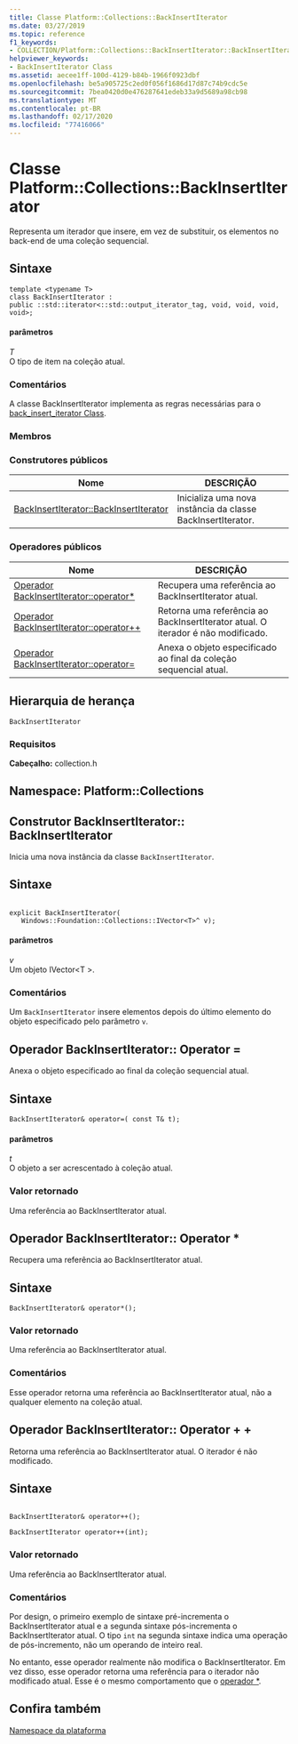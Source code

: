 ```yaml
---
title: Classe Platform::Collections::BackInsertIterator
ms.date: 03/27/2019
ms.topic: reference
f1_keywords:
- COLLECTION/Platform::Collections::BackInsertIterator::BackInsertIterator
helpviewer_keywords:
- BackInsertIterator Class
ms.assetid: aecee1ff-100d-4129-b84b-1966f0923dbf
ms.openlocfilehash: be5a905725c2ed0f056f1686d17d87c74b9cdc5e
ms.sourcegitcommit: 7bea0420d0e476287641edeb33a9d5689a98cb98
ms.translationtype: MT
ms.contentlocale: pt-BR
ms.lasthandoff: 02/17/2020
ms.locfileid: "77416066"
---
```

# <a name="platformcollectionsbackinsertiterator-class"></a>Classe Platform::Collections::BackInsertIterator

Representa um iterador que insere, em vez de substituir, os elementos no back-end de uma coleção sequencial.

## <a name="syntax"></a>Sintaxe

```
template <typename T>
class BackInsertIterator :
public ::std::iterator<::std::output_iterator_tag, void, void, void, void>;
```

#### <a name="parameters"></a>parâmetros

*T*<br/>
O tipo de item na coleção atual.

### <a name="remarks"></a>Comentários

A classe BackInsertIterator implementa as regras necessárias para o [back_insert_iterator Class](../standard-library/back-insert-iterator-class.md).

### <a name="members"></a>Membros

### <a name="public-constructors"></a>Construtores públicos

|Nome|DESCRIÇÃO|
|----------|-----------------|
|[BackInsertIterator::BackInsertIterator](#ctor)|Inicializa uma nova instância da classe BackInsertIterator.|

### <a name="public-operators"></a>Operadores públicos

|Nome|DESCRIÇÃO|
|----------|-----------------|
|[Operador BackInsertIterator::operator*](#operator-dereference)|Recupera uma referência ao BackInsertIterator atual.|
|[Operador BackInsertIterator::operator++](#operator-increment)|Retorna uma referência ao BackInsertIterator atual. O iterador é não modificado.|
|[Operador BackInsertIterator::operator=](#operator-assign)|Anexa o objeto especificado ao final da coleção sequencial atual.|

## <a name="inheritance-hierarchy"></a>Hierarquia de herança

`BackInsertIterator`

### <a name="requirements"></a>Requisitos

**Cabeçalho:** collection.h

<a name="namespace-platformcollections"></a>**Namespace:** Platform::Collections
---
## <a name="ctor"></a>Construtor BackInsertIterator:: BackInsertIterator

Inicia uma nova instância da classe `BackInsertIterator`.

## <a name="syntax"></a>Sintaxe

```

explicit BackInsertIterator(
   Windows::Foundation::Collections::IVector<T>^ v);
```

#### <a name="parameters"></a>parâmetros

*v*<br/>
Um objeto IVector\<T >.

### <a name="remarks"></a>Comentários

Um `BackInsertIterator` insere elementos depois do último elemento do objeto especificado pelo parâmetro `v`.

## <a name="operator-assign"></a>Operador BackInsertIterator:: Operator =

Anexa o objeto especificado ao final da coleção sequencial atual.

## <a name="syntax"></a>Sintaxe

```
BackInsertIterator& operator=( const T& t);
```

#### <a name="parameters"></a>parâmetros

*t*<br/>
O objeto a ser acrescentado à coleção atual.

### <a name="return-value"></a>Valor retornado

Uma referência ao BackInsertIterator atual.

## <a name="operator-dereference"></a>Operador BackInsertIterator:: Operator *

Recupera uma referência ao BackInsertIterator atual.

## <a name="syntax"></a>Sintaxe

```
BackInsertIterator& operator*();
```

### <a name="return-value"></a>Valor retornado

Uma referência ao BackInsertIterator atual.

### <a name="remarks"></a>Comentários

Esse operador retorna uma referência ao BackInsertIterator atual, não a qualquer elemento na coleção atual.

## <a name="operator-increment"></a>Operador BackInsertIterator:: Operator + +

Retorna uma referência ao BackInsertIterator atual. O iterador é não modificado.

## <a name="syntax"></a>Sintaxe

```

BackInsertIterator& operator++();

BackInsertIterator operator++(int);
```

### <a name="return-value"></a>Valor retornado

Uma referência ao BackInsertIterator atual.

### <a name="remarks"></a>Comentários

Por design, o primeiro exemplo de sintaxe pré-incrementa o BackInsertIterator atual e a segunda sintaxe pós-incrementa o BackInsertIterator atual. O tipo `int` na segunda sintaxe indica uma operação de pós-incremento, não um operando de inteiro real.

No entanto, esse operador realmente não modifica o BackInsertIterator. Em vez disso, esse operador retorna uma referência para o iterador não modificado atual. Esse é o mesmo comportamento que o [operador *](#operator-dereference).

## <a name="see-also"></a>Confira também

[Namespace da plataforma](platform-namespace-c-cx.md)

